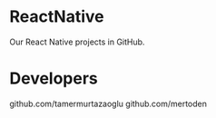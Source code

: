 # ReactNative
Our React Native projects in GitHub.


# Developers

github.com/tamermurtazaoglu
github.com/mertoden
